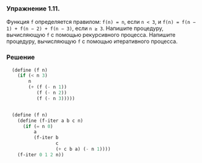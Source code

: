 ### Упражнение 1.11.

Функция `f` определяется правилом: `f(n) = n`, если `n < 3`, и `f(n) = f(n − 1) + f(n − 2) + f(n − 3)`, 
если `n ≥ 3`. Напишите процедуру, вычисляющую `f` с помощью рекурсивного процесса. 
Напишите процедуру, вычисляющую `f` с помощью итеративного процесса.

### Решение

```scheme
  (define (f n)
    (if (< n 3) 
        n
        (+ (f (- n 1))
           (f (- n 2))
           (f (- n 3)))))


  (define (f n)
    (define (f-iter a b c n)
      (if (= n 0)
          a
          (f-iter b
                  c
                  (+ c b a) (- n 1)))) 
    (f-iter 0 1 2 n))
```